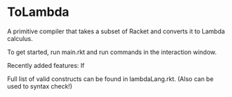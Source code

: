 # ToLambda
A primitive compiler that takes a subset of Racket and converts it to Lambda calculus. 

To get started, run main.rkt and run commands in the interaction window. 

Recently added features:
If

Full list of valid constructs can be found in lambdaLang.rkt. (Also can be used to syntax check!)